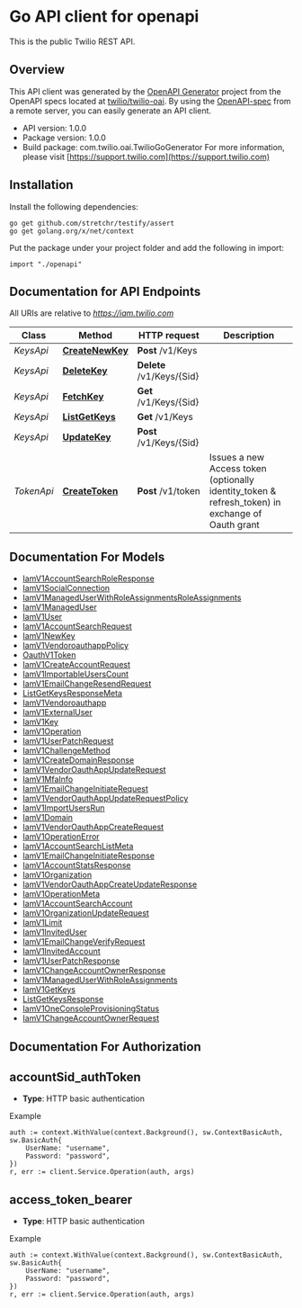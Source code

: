 # Go API client for openapi

This is the public Twilio REST API.

## Overview
This API client was generated by the [OpenAPI Generator](https://openapi-generator.tech) project from the OpenAPI specs located at [twilio/twilio-oai](https://github.com/twilio/twilio-oai/tree/main/spec).  By using the [OpenAPI-spec](https://www.openapis.org/) from a remote server, you can easily generate an API client.

- API version: 1.0.0
- Package version: 1.0.0
- Build package: com.twilio.oai.TwilioGoGenerator
For more information, please visit [https://support.twilio.com](https://support.twilio.com)

## Installation

Install the following dependencies:

```shell
go get github.com/stretchr/testify/assert
go get golang.org/x/net/context
```

Put the package under your project folder and add the following in import:

```golang
import "./openapi"
```

## Documentation for API Endpoints

All URIs are relative to *https://iam.twilio.com*

Class | Method | HTTP request | Description
------------ | ------------- | ------------- | -------------
*KeysApi* | [**CreateNewKey**](docs/KeysApi.md#createnewkey) | **Post** /v1/Keys | 
*KeysApi* | [**DeleteKey**](docs/KeysApi.md#deletekey) | **Delete** /v1/Keys/{Sid} | 
*KeysApi* | [**FetchKey**](docs/KeysApi.md#fetchkey) | **Get** /v1/Keys/{Sid} | 
*KeysApi* | [**ListGetKeys**](docs/KeysApi.md#listgetkeys) | **Get** /v1/Keys | 
*KeysApi* | [**UpdateKey**](docs/KeysApi.md#updatekey) | **Post** /v1/Keys/{Sid} | 
*TokenApi* | [**CreateToken**](docs/TokenApi.md#createtoken) | **Post** /v1/token | Issues a new Access token (optionally identity_token &amp; refresh_token) in exchange of Oauth grant


## Documentation For Models

 - [IamV1AccountSearchRoleResponse](docs/IamV1AccountSearchRoleResponse.md)
 - [IamV1SocialConnection](docs/IamV1SocialConnection.md)
 - [IamV1ManagedUserWithRoleAssignmentsRoleAssignments](docs/IamV1ManagedUserWithRoleAssignmentsRoleAssignments.md)
 - [IamV1ManagedUser](docs/IamV1ManagedUser.md)
 - [IamV1User](docs/IamV1User.md)
 - [IamV1AccountSearchRequest](docs/IamV1AccountSearchRequest.md)
 - [IamV1NewKey](docs/IamV1NewKey.md)
 - [IamV1VendoroauthappPolicy](docs/IamV1VendoroauthappPolicy.md)
 - [OauthV1Token](docs/OauthV1Token.md)
 - [IamV1CreateAccountRequest](docs/IamV1CreateAccountRequest.md)
 - [IamV1ImportableUsersCount](docs/IamV1ImportableUsersCount.md)
 - [IamV1EmailChangeResendRequest](docs/IamV1EmailChangeResendRequest.md)
 - [ListGetKeysResponseMeta](docs/ListGetKeysResponseMeta.md)
 - [IamV1Vendoroauthapp](docs/IamV1Vendoroauthapp.md)
 - [IamV1ExternalUser](docs/IamV1ExternalUser.md)
 - [IamV1Key](docs/IamV1Key.md)
 - [IamV1Operation](docs/IamV1Operation.md)
 - [IamV1UserPatchRequest](docs/IamV1UserPatchRequest.md)
 - [IamV1ChallengeMethod](docs/IamV1ChallengeMethod.md)
 - [IamV1CreateDomainResponse](docs/IamV1CreateDomainResponse.md)
 - [IamV1VendorOauthAppUpdateRequest](docs/IamV1VendorOauthAppUpdateRequest.md)
 - [IamV1MfaInfo](docs/IamV1MfaInfo.md)
 - [IamV1EmailChangeInitiateRequest](docs/IamV1EmailChangeInitiateRequest.md)
 - [IamV1VendorOauthAppUpdateRequestPolicy](docs/IamV1VendorOauthAppUpdateRequestPolicy.md)
 - [IamV1ImportUsersRun](docs/IamV1ImportUsersRun.md)
 - [IamV1Domain](docs/IamV1Domain.md)
 - [IamV1VendorOauthAppCreateRequest](docs/IamV1VendorOauthAppCreateRequest.md)
 - [IamV1OperationError](docs/IamV1OperationError.md)
 - [IamV1AccountSearchListMeta](docs/IamV1AccountSearchListMeta.md)
 - [IamV1EmailChangeInitiateResponse](docs/IamV1EmailChangeInitiateResponse.md)
 - [IamV1AccountStatsResponse](docs/IamV1AccountStatsResponse.md)
 - [IamV1Organization](docs/IamV1Organization.md)
 - [IamV1VendorOauthAppCreateUpdateResponse](docs/IamV1VendorOauthAppCreateUpdateResponse.md)
 - [IamV1OperationMeta](docs/IamV1OperationMeta.md)
 - [IamV1AccountSearchAccount](docs/IamV1AccountSearchAccount.md)
 - [IamV1OrganizationUpdateRequest](docs/IamV1OrganizationUpdateRequest.md)
 - [IamV1Limit](docs/IamV1Limit.md)
 - [IamV1InvitedUser](docs/IamV1InvitedUser.md)
 - [IamV1EmailChangeVerifyRequest](docs/IamV1EmailChangeVerifyRequest.md)
 - [IamV1InvitedAccount](docs/IamV1InvitedAccount.md)
 - [IamV1UserPatchResponse](docs/IamV1UserPatchResponse.md)
 - [IamV1ChangeAccountOwnerResponse](docs/IamV1ChangeAccountOwnerResponse.md)
 - [IamV1ManagedUserWithRoleAssignments](docs/IamV1ManagedUserWithRoleAssignments.md)
 - [IamV1GetKeys](docs/IamV1GetKeys.md)
 - [ListGetKeysResponse](docs/ListGetKeysResponse.md)
 - [IamV1OneConsoleProvisioningStatus](docs/IamV1OneConsoleProvisioningStatus.md)
 - [IamV1ChangeAccountOwnerRequest](docs/IamV1ChangeAccountOwnerRequest.md)


## Documentation For Authorization



## accountSid_authToken

- **Type**: HTTP basic authentication

Example

```golang
auth := context.WithValue(context.Background(), sw.ContextBasicAuth, sw.BasicAuth{
    UserName: "username",
    Password: "password",
})
r, err := client.Service.Operation(auth, args)
```


## access_token_bearer

- **Type**: HTTP basic authentication

Example

```golang
auth := context.WithValue(context.Background(), sw.ContextBasicAuth, sw.BasicAuth{
    UserName: "username",
    Password: "password",
})
r, err := client.Service.Operation(auth, args)
```

